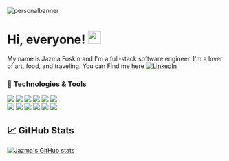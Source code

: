 

![personalbanner](https://user-images.githubusercontent.com/82051355/162058647-ee5995a4-0c00-41ce-8661-0b4a303e6acc.png)
# Hi, everyone! <img src="https://raw.githubusercontent.com/MartinHeinz/MartinHeinz/master/wave.gif" width="30px">
 My name is Jazma Foskin and I'm a full-stack software engineer. I'm a lover of art, food, and traveling. You can Find me here [![LinkedIn](https://i.stack.imgur.com/gVE0j.png)](https://www.linkedin.com/in/jfoskin)

 
 
 ### :wrench: Technologies & Tools

![](https://img.shields.io/badge/OS-Linux-informational?style=plastic&logo=linux&logoColor=white&color=64dfdf)
![](https://img.shields.io/badge/Shell-Zsh-informational?style=plastic&logo=windowsterminal&logoColor=white&color=64dfdf)
![](https://img.shields.io/badge/Editor-VSCode-informational?style=plastic&logo=visualstudiocode&logoColor=white&color=64dfdf)
![](https://img.shields.io/badge/Code-JavaScript-informational?style=plastic&logo=javascript&logoColor=white&color=64dfdf)
![](https://img.shields.io/badge/Code-React%20Native-informational?style=plastic&logo=react&logoColor=white&color=64dfdf)
![](https://img.shields.io/badge/Tools-Firebase%20Firestore-informational?style=plastic&logo=firebase&logoColor=white&color=64dfdf)<br>
![](https://img.shields.io/badge/Tools-Expo-informational?style=plastic&logo=expo&logoColor=white&color=64dfdf)
![](https://img.shields.io/badge/Tools-Eventbrite%20API-informational?style=plastic&logo=eventbrite&logoColor=white&color=64dfdf)
![](https://img.shields.io/badge/Tools-SeatGeek%20API-informational?style=plastic&logo=&logoColor=white&color=64dfdf)
![](https://img.shields.io/badge/Tools-Figma-informational?style=plastic&logo=figma&logoColor=white&color=64dfdf)
![](https://img.shields.io/badge/Code-React-informational?style=plastic&logo=react&logoColor=white&color=64dfdf)
![](https://img.shields.io/badge/Tools-Firebase%20Authentication-informational?style=plastic&logo=firebase&logoColor=white&color=64dfdf)

##  :chart_with_upwards_trend: GitHub Stats

[![Jazma's GitHub stats](https://github-readme-stats.vercel.app/api?username=jfoskin)](https://github.com/jfoskin/github-readme-stats)



